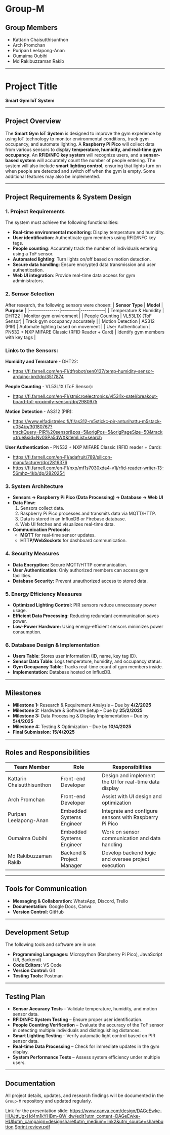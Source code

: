 # Group-M

## Group Members
- Kattarin Chaisutthisunthon
- Arch Promchan
- Puripan Leelapong-Anan
- Oumaima Oubihi
- Md Rakibuzzaman Rakib

---

# **Project Title**  
**Smart Gym IoT System**

---

## **Project Overview**  
The **Smart Gym IoT System** is designed to improve the gym experience by using IoT technology to monitor environmental conditions, track gym occupancy, and automate lighting. A **Raspberry Pi Pico** will collect data from various sensors to display **temperature, humidity, and real-time gym occupancy**. An **RFID/NFC key system** will recognize users, and a **sensor-based system** will accurately count the number of people entering. The system will also include **smart lighting control**, ensuring that lights turn on when people are detected and switch off when the gym is empty. Some additional features may also be implemented.

---

## **Project Requirements & System Design**

### **1. Project Requirements**
The system must achieve the following functionalities:
- **Real-time environmental monitoring**: Display temperature and humidity.
- **User identification**: Authenticate gym members using RFID/NFC key tags.
- **People counting**: Accurately track the number of individuals entering using a ToF sensor.
- **Automated lighting**: Turn lights on/off based on motion detection.
- **Secure data handling**: Ensure encrypted data transmission and user authentication.
- **Web UI integration**: Provide real-time data access for gym administrators.

### **2. Sensor Selection**
After research, the following sensors were chosen:
| **Sensor Type** | **Model** | **Purpose** |
|---------------|---------|------------|
| Temperature & Humidity | DHT22 | Monitor gym environment |
| People Counting | VL53L1X (ToF Sensor) | Track gym occupancy accurately |
| Motion Detection | AS312 (PIR) | Automate lighting based on movement |
| User Authentication | PN532 + NXP MIFARE Classic (RFID Reader + Card) | Identify gym members with key tags |

### **Links to the Sensors:**
**Humidity and Temrature** - DHT22: 
- https://fi.farnell.com/en-FI/dfrobot/sen0137/temp-humidity-sensor-arduino-brd/dp/3517874

**People Counting** - VL53L1X (ToF Sensor): 
- https://fi.farnell.com/en-FI/stmicroelectronics/vl53l1x-satel/breakout-board-tof-proximity-sensor/dp/2980975

**Motion Detection** - AS312 (PIR): 
- https://www.elfadistrelec.fi/fi/as312-m5stickc-pir-anturihattu-m5stack-u054/p/30180767?trackQuery=PIR%20sensor&pos=5&origPos=5&origPageSize=50&track=true&sid=Nv0SPa5dWX&itemList=search

**User Authentication** - PN532 + NXP MIFARE Classic (RFID reader + Card): 
- https://fi.farnell.com/en-FI/adafruit/789/silicon-manufacturer/dp/2816376
- https://fi.farnell.com/en-FI/nxp/mf1s7030xda4-v1j/rfid-reader-writer-13-56mhz-4kb/dp/2820254

### **3. System Architecture**
- **Sensors → Raspberry Pi Pico (Data Processing) → Database → Web UI**
- **Data Flow:**
  1. Sensors collect data.
  2. Raspberry Pi Pico processes and transmits data via MQTT/HTTP.
  3. Data is stored in an InfluxDB or Firebase database.
  4. Web UI fetches and visualizes real-time data.
- **Communication Protocols:**
  - **MQTT** for real-time sensor updates.
  - **HTTP/WebSockets** for dashboard communication.

### **4. Security Measures**
- **Data Encryption:** Secure MQTT/HTTP communication.
- **User Authentication:** Only authorized members can access gym facilities.
- **Database Security:** Prevent unauthorized access to stored data.

### **5. Energy Efficiency Measures**
- **Optimized Lighting Control:** PIR sensors reduce unnecessary power usage.
- **Efficient Data Processing:** Reducing redundant communication saves power.
- **Low-Power Hardware:** Using energy-efficient sensors minimizes power consumption.

### **6. Database Design & Implementation**
- **Users Table**: Stores user information (ID, name, key tag ID).
- **Sensor Data Table**: Logs temperature, humidity, and occupancy status.
- **Gym Occupancy Table**: Tracks real-time count of gym members inside.
- **Implementation:** Database hosted on InfluxDB.

---

## **Milestones**  
- **Milestone 1:** Research & Requirement Analysis – Due by **4/2/2025**  
- **Milestone 2:** Hardware & Software Setup – Due by **25/2/2025**  
- **Milestone 3:** Data Processing & Display Implementation – Due by **5/4/2025**  
- **Milestone 4:** Testing & Optimization – Due by **10/4/2025**  
- **Final Submission:** **15/4/2025**

---

## **Roles and Responsibilities**  
| **Team Member** | **Role**       | **Responsibilities**          |  
|------------------|----------------|--------------------------------|  
| Kattarin Chaisutthisunthon  | Front-end Developer | Design and implement the UI for real-time data display  |  
| Arch Promchan               | Front-end Developer | Assist with UI design and optimization  |  
| Puripan Leelapong-Anan      | Embedded Systems Engineer | Integrate and configure sensors with Raspberry Pi Pico  |  
| Oumaima Oubihi              | Embedded Systems Engineer | Work on sensor communication and data handling  |  
| Md Rakibuzzaman Rakib       | Backend & Project Manager | Develop backend logic and oversee project execution  |  

---

## **Tools for Communication**  
- **Messaging & Collaboration:** WhatsApp, Discord, Trello  
- **Documentation:** Google Docs, Canva  
- **Version Control:** GitHub  

---

## **Development Setup**  
The following tools and software are in use:
- **Programming Languages:** Micropython (Raspberry Pi Pico), JavaScript (UI, Backend)  
- **Code Editors:** VS Code  
- **Version Control:** Git  
- **Testing Tools:** Postman  

---

## **Testing Plan**  
- **Sensor Accuracy Tests** – Validate temperature, humidity, and motion sensor data.
- **RFID/NFC System Testing** – Ensure proper user identification.
- **People Counting Verification** – Evaluate the accuracy of the ToF sensor in detecting multiple individuals and distinguishing distances.
- **Smart Lighting Testing** – Verify automatic light control based on PIR sensor data.
- **Real-time Data Processing** – Check for immediate updates in the gym display.
- **System Performance Tests** – Assess system efficiency under multiple users.

---

## **Documentation**  
All project details, updates, and research findings will be documented in the `Group-M` repository and updated regularly.

Link for the presentation slide: https://www.canva.com/design/DAGeEwke-HU/JttUgxHd4m1kYHBm-QW_dw/edit?utm_content=DAGeEwke-HU&utm_campaign=designshare&utm_medium=link2&utm_source=sharebutton
[Sprint review.pdf](https://github.com/user-attachments/files/18749715/Sprint.review.pdf)
